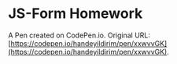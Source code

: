 # JS-Form Homework

A Pen created on CodePen.io. Original URL: [https://codepen.io/handeyildirim/pen/xxwvvGK](https://codepen.io/handeyildirim/pen/xxwvvGK).


